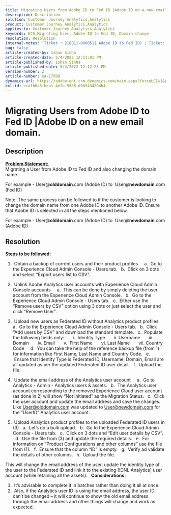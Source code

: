 ```yaml
---
title: Migrating Users from Adobe ID to Fed ID |Adobe ID on a new email domain.
description: Description
solution: Customer Journey Analytics,Analytics
product: Customer Journey Analytics,Analytics
applies-to: Customer Journey Analytics,Analytics
keywords: KCS,Migrating User, Adobe ID to Fed ID, Domain change
resolution: Resolution
internal-notes: 'Ticket : 210811-000051( Adobe ID to Fed ID) ; Ticket: 210916-000306 (Adobe ID to Adobe ID)'
bug: false
article-created-by: Ishan Sinha
article-created-date: 5/4/2022 12:11:01 PM
article-published-by: Ishan Sinha
article-published-date: 5/4/2022 12:12:23 PM
version-number: 2
article-number: KA-17580
dynamics-url: https://adobe-ent.crm.dynamics.com/main.aspx?forceUCI=1&pagetype=entityrecord&etn=knowledgearticle&id=0868c43f-a3cb-ec11-a7b5-6045bd00db25
exl-id: ccaf66a8-bea1-4efb-9386-d965434804b4
---
```

# Migrating Users from Adobe ID to Fed ID |Adobe ID on a new email domain.

## Description

<u><b>Problem Statement: </b></u> <br>
Migrating a User from Adobe ID to Fed ID and also changing the domain name.

For example - User@<b>olddomain</b>.com (Adobe ID) to  User@<b>newdomain</b>.com (Fed ID)



Note: The same process can be followed to if the customer is looking to change the domain name from one Adobe ID to another Adobe ID. Ensure that Adobe ID is selected in all the steps mentioned below.

For example - User@<b>olddomain</b>.com (Adobe ID) to  User@<b>newdomain</b>.com (Adobe ID)


## Resolution


<u><b>Steps to be followed: </b></u>

1)  Obtain a backup of current users and their product profiles
    
     a.  Go to the Experience Cloud Admin Console - Users tab.
     b.  Click on 3 dots and select “Export users list to CSV”.

2)  Unlink Adobe Analytics user accounts with Experience Cloud Admin Console accounts
    
     a.  This can be done by simply deleting the user account from the Experience Cloud Admin Console.
     b.  Go to the Experience Cloud Admin Console - Users tab.
     c.  Either use the “Remove users by CSV” option using 3 dots or just select the user and click “Remove User”.

3)  Upload new users as Federated ID without Analytics product profiles
    
     a.  Go to the Experience Cloud Admin Console - Users tab.
     b.  Click “Add users by CSV” and download the standard template.
     c.  Populate the following fields only:
         i.  Identity Type
         ii. Username
         iii. Domain
         iv. Email
         v.  First Name
         vi. Last Name
         vii. Country Code
    
     d.  You can take the help of the reference backup file (from 1) for information like First Name, Last Name and Country Code.
     e.  Ensure that Identity Type is Federated ID, Username, Domain, Email are all updated as per the updated Federated ID user detail.
     f.  Upload the file.

4)  Update the email address of the Analytics user account
    
     a.  Go to Analytics - Admin - Analytics users & assets.
     b.  The Analytics user account corresponding to the removed Experience Cloud user account (as done in 2) will show “Not Initiated” as the Migration Status.
     c.  Click the user account and update the email address and save the changes. Like User@olddomain.com was updated to User@newdomain.com for the “UserID” Analytics user account.

5)  Upload Analytics product profiles to the uploaded Federated ID users in (3)
     a.  Let’s do a bulk upload.
     b.  Go to the Experience Cloud Admin Console - Users tab.
     c.  Click on 3 dots and “Edit user details by CSV”.
     d.  Use the file from (3) and update the required details.
     e.  For information on “Product Configurations and other columns” use the file from (1).
     f.  Ensure that the column “ID” is empty.
     g.  Verify ad validate the details of other columns.
     h.  Upload the file.

This will change the email address of the user, update the identity type of the user to the Federated ID and link it to the existing [!DNL Analytics] user account (while retaining all the assets).
 
<b>Considerations:</b>
1)  It’s advisable to complete it in batches rather than doing it all at once.
2)  Also, if the Analytics user ID is using the email address, the user ID can’t be changed – it will continue to show the old email address through the email address and other things will change and work as expected.
